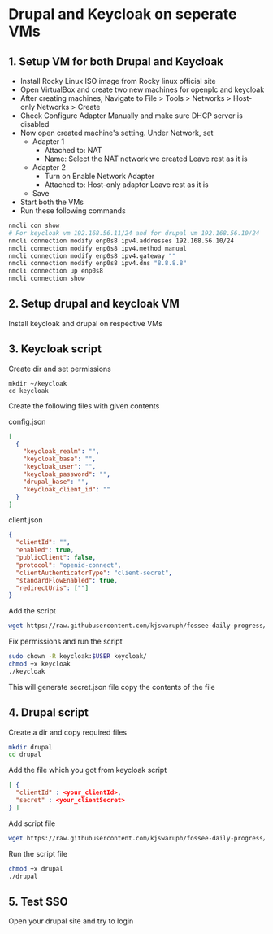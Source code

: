 # Drupal and Keycloak on seperate VMs

## 1. Setup VM for both Drupal and Keycloak

- Install Rocky Linux ISO image from Rocky linux official site
- Open VirtualBox and create two new machines for openplc and keycloak
- After creating machines, Navigate to File > Tools > Networks > Host-only Networks > Create
- Check Configure Adapter Manually and make sure DHCP server is disabled
- Now open created machine's setting. Under Network, set
  - Adapter 1
    - Attached to: NAT
    - Name: Select the NAT network we created
      Leave rest as it is
  - Adapter 2
    - Turn on Enable Network Adapter
    - Attached to: Host-only adapter
      Leave rest as it is
  - Save
- Start both the VMs
- Run these following commands

```sh
nmcli con show
# For keycloak vm 192.168.56.11/24 and for drupal vm 192.168.56.10/24
nmcli connection modify enp0s8 ipv4.addresses 192.168.56.10/24
nmcli connection modify enp0s8 ipv4.method manual
nmcli connection modify enp0s8 ipv4.gateway ""
nmcli connection modify enp0s8 ipv4.dns "8.8.8.8"
nmcli connection up enp0s8
nmcli connection show
```

## 2. Setup drupal and keycloak VM

Install keycloak and drupal on respective VMs

## 3. Keycloak script

Create dir and set permissions

```
mkdir ~/keycloak
cd keycloak
```

Create the following files with given contents

config.json

```json
[
  {
    "keycloak_realm": "",
    "keycloak_base": "",
    "keycloak_user": "",
    "keycloak_password": "",
    "drupal_base": "",
    "keycloak_client_id": ""
  }
]
```

client.json

```json
{
  "clientId": "",
  "enabled": true,
  "publicClient": false,
  "protocol": "openid-connect",
  "clientAuthenticatorType": "client-secret",
  "standardFlowEnabled": true,
  "redirectUris": [""]
}
```

Add the script

```sh
wget https://raw.githubusercontent.com/kjswaruph/fossee-daily-progress/refs/heads/main/seperate-vm/keycloak
```

Fix permissions and run the script

```sh
sudo chown -R keycloak:$USER keycloak/
chmod +x keycloak
./keycloak
```

This will generate secret.json file copy the contents of the file

## 4. Drupal script

Create a dir and copy required files

```sh
mkdir drupal
cd drupal
```

Add the file which you got from keycloak script

```json
[ {
  "clientId" : <your_clientId>,
  "secret" : <your_clientSecret>
} ]
```

Add script file

```sh
wget https://raw.githubusercontent.com/kjswaruph/fossee-daily-progress/refs/heads/main/seperate-vm/drupal
```

Run the script file

```sh
chmod +x drupal
./drupal
```

## 5. Test SSO

Open your drupal site and try to login
